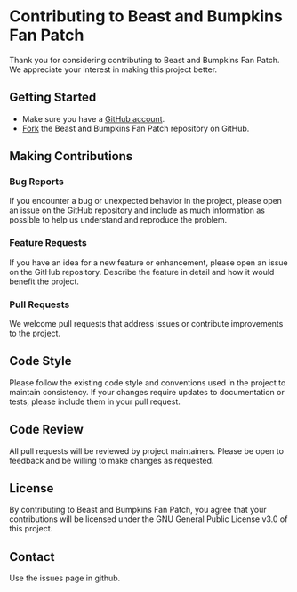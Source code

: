 # Contributing to Beast and Bumpkins Fan Patch

Thank you for considering contributing to Beast and Bumpkins Fan Patch. We appreciate your interest in making this project better.

## Getting Started

- Make sure you have a [GitHub account](https://github.com/signup/free).
- [Fork](https://docs.github.com/en/get-started/quickstart/fork-a-repo) the Beast and Bumpkins Fan Patch repository on GitHub.

## Making Contributions

### Bug Reports

If you encounter a bug or unexpected behavior in the project, please open an issue on the GitHub repository and include as much information as possible to help us understand and reproduce the problem.

### Feature Requests

If you have an idea for a new feature or enhancement, please open an issue on the GitHub repository. Describe the feature in detail and how it would benefit the project.

### Pull Requests

We welcome pull requests that address issues or contribute improvements to the project.

## Code Style

Please follow the existing code style and conventions used in the project to maintain consistency. If your changes require updates to documentation or tests, please include them in your pull request.

## Code Review

All pull requests will be reviewed by project maintainers. Please be open to feedback and be willing to make changes as requested.

## License

By contributing to Beast and Bumpkins Fan Patch, you agree that your contributions will be licensed under the GNU General Public License v3.0 of this project.

## Contact

Use the issues page in github.

